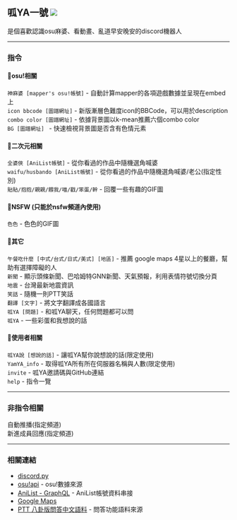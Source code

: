 ## 呱YA一號 [![](https://img.shields.io/badge/discord%20bot-invite-blue?style=for-the-badge&logo=discord)](https://discord.com/api/oauth2/authorize?client_id=877426954888962068&permissions=0&scope=bot)  
是個喜歡認識osu麻婆、看動畫、亂道早安晚安的discord機器人  

-----------
### 指令
#### 🍠osu!相關
```神麻婆 [mapper's osu!帳號]``` - 自動計算mapper的各項遊戲數據並呈現在embed上  
```icon bbcode [圖譜網址]``` - 新版漸層色難度icon的BBCode，可以用於description  
```combo color [圖譜網址]``` - 依據背景圖以k-mean推薦六個combo color  
```BG [圖譜網址] ``` - 快速檢視背景圖是否含有色情元素

#### 🍠二次元相關
```全婆俠 [AniList帳號]``` - 從你看過的作品中隨機選角喊婆  
```waifu/husbando [AniList帳號]``` - 從你看過的作品中隨機選角喊婆/老公(指定性別)  
```貼貼/抱抱/親親/餵我/喵/戳/笨蛋/幹``` - 回覆一些有趣的GIF圖  

#### 🍠NSFW (只能於nsfw頻道內使用)
```色色``` - 色色的GIF圖  

#### 🍠其它
```午餐吃什麼 [中式/台式/日式/美式] [地區]``` - 推薦 google maps 4星以上的餐廳，幫助有選擇障礙的人   
```新聞``` - 顯示頭條新聞、巴哈姆特GNN新聞、天氣預報，利用表情符號切換分頁  
```地震``` - 台灣最新地震資訊  
```笑話``` - 隨機一則PTT笑話  
```翻譯 [文字]``` - 將文字翻譯成各國語言  
```呱YA [問題]``` - 和呱YA聊天，任何問題都可以問  
```呱YA``` - 一些彩蛋和我想說的話  

#### 🍠使用者相關
```呱YA說 [想說的話]``` - 讓呱YA幫你說想說的話(限定使用)  
```YamYA_info``` - 取得呱YA所有所在伺服器名稱與人數(限定使用)  
```invite``` - 呱YA邀請碼與GitHub連結  
```help``` - 指令一覽  

-----------
### 非指令相關
自動推播(指定頻道)  
新進成員回應(指定頻道)  

-----------
### 相關連結
* [discord.py](https://discordpy.readthedocs.io/en/stable/)  
* [osu!api](https://github.com/ppy/osu-api/wiki) - osu!數據來源  
* [AniList - GraphQL](https://github.com/AniList/ApiV2-GraphQL-Docs) - AniList帳號資料串接  
* [Google Maps](https://github.com/googlemaps/google-maps-services-python)  
* [PTT 八卦版問答中文語料](https://github.com/zake7749/Gossiping-Chinese-Corpus) - 問答功能語料來源
